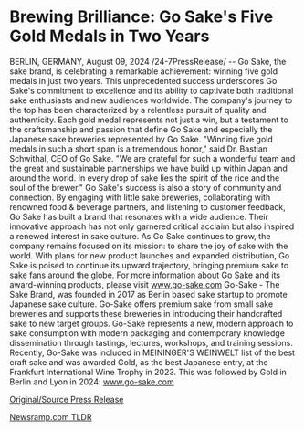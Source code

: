 # Brewing Brilliance: Go Sake's Five Gold Medals in Two Years

BERLIN, GERMANY, August 09, 2024 /24-7PressRelease/ -- Go Sake, the sake brand, is celebrating a remarkable achievement: winning five gold medals in just two years. This unprecedented success underscores Go Sake's commitment to excellence and its ability to captivate both traditional sake enthusiasts and new audiences worldwide.  The company's journey to the top has been characterized by a relentless pursuit of quality and authenticity. Each gold medal represents not just a win, but a testament to the craftsmanship and passion that define Go Sake and especially the Japanese sake breweries represented by Go Sake.  "Winning five gold medals in such a short span is a tremendous honor," said Dr. Bastian Schwithal, CEO of Go Sake. "We are grateful for such a wonderful team and the great and sustainable partnerships we have build up within Japan and around the world. In every drop of sake lies the spirit of the rice and the soul of the brewer."  Go Sake's success is also a story of community and connection. By engaging with little sake breweries, collaborating with renowned food & beverage partners, and listening to customer feedback, Go Sake has built a brand that resonates with a wide audience. Their innovative approach has not only garnered critical acclaim but also inspired a renewed interest in sake culture.  As Go Sake continues to grow, the company remains focused on its mission: to share the joy of sake with the world. With plans for new product launches and expanded distribution, Go Sake is poised to continue its upward trajectory, bringing premium sake to sake fans around the globe.  For more information about Go Sake and its award-winning products, please visit www.go-sake.com  Go-Sake - The Sake Brand, was founded in 2017 as Berlin based sake startup to promote Japanese sake culture. Go-Sake offers premium sake from small sake breweries and supports these breweries in introducing their handcrafted sake to new target groups. Go-Sake represents a new, modern approach to sake consumption with modern packaging and contemporary knowledge dissemination through tastings, lectures, workshops, and training sessions. Recently, Go-Sake was included in MEININGER'S WEINWELT list of the best craft sake and was awarded Gold, as the best Japanese entry, at the Frankfurt International Wine Trophy in 2023. This was followed by Gold in Berlin and Lyon in 2024: www.go-sake.com 

[Original/Source Press Release](https://www.24-7pressrelease.com/press-release/513246/brewing-brilliance-go-sakes-five-gold-medals-in-two-years) 

[Newsramp.com TLDR](https://newsramp.com/None) 